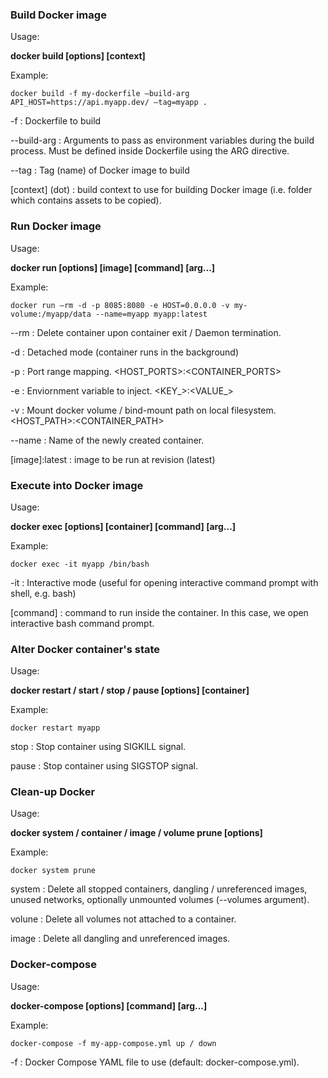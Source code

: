 ### Build Docker image
Usage:

**docker build [options] [context]**

Example:
```
docker build -f my-dockerfile —build-arg API_HOST=https://api.myapp.dev/ —tag=myapp .
```
-f : Dockerfile to build

--build-arg : Arguments to pass as environment variables during the build process. Must be defined inside Dockerfile using the ARG directive.

--tag : Tag (name) of Docker image to build

[context] (dot) : build context to use for building Docker image (i.e. folder which contains assets to be copied).

### Run Docker image
Usage:

**docker run [options] [image] [command] [arg...]**

Example:
```
docker run —rm -d -p 8085:8080 -e HOST=0.0.0.0 -v my-volume:/myapp/data --name=myapp myapp:latest
```
--rm : Delete container upon container exit / Daemon termination.

-d : Detached mode (container runs in the background)

-p : Port range mapping. <HOST_PORTS>:<CONTAINER_PORTS>

-e : Enviornment variable to inject. <KEY_>:<VALUE_>

-v : Mount docker volume / bind-mount path on local filesystem. <HOST_PATH>:<CONTAINER_PATH>

--name : Name of the newly created container.

[image]:latest : image to be run at revision (latest)

### Execute into Docker image
Usage:

**docker exec [options] [container] [command] [arg...]**

Example:
```
docker exec -it myapp /bin/bash
```
-it : Interactive mode (useful for opening interactive command prompt with shell, e.g. bash)

[command] : command to run inside the container. In this case, we open interactive bash command prompt.

### Alter Docker container's state
Usage:

**docker restart / start / stop / pause [options] [container]**

Example:
```
docker restart myapp
```
stop : Stop container using SIGKILL signal.

pause : Stop container using SIGSTOP signal.

### Clean-up Docker
Usage:

**docker system / container / image / volume prune [options]**

Example:
```
docker system prune
```
system : Delete all stopped containers, dangling / unreferenced images, unused networks, optionally unmounted volumes (--volumes argument).

volune : Delete all volumes not attached to a container.

image : Delete all dangling and unreferenced images.

### Docker-compose
Usage:

**docker-compose [options] [command] [arg...]**

Example:
```
docker-compose -f my-app-compose.yml up / down
```
-f : Docker Compose YAML file to use (default: docker-compose.yml).
